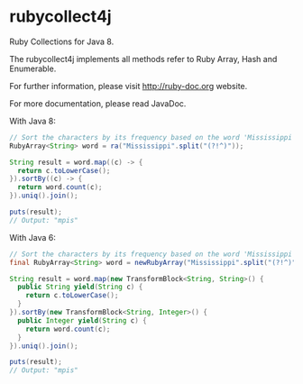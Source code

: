 rubycollect4j
=============
Ruby Collections for Java 8.

The rubycollect4j implements all methods refer to Ruby Array, Hash and Enumerable.

For further information, please visit http://ruby-doc.org website.

For more documentation, please read JavaDoc.

With Java 8:
``` java
// Sort the characters by its frequency based on the word 'Mississippi' case-insensitively
RubyArray<String> word = ra("Mississippi".split("(?!^)"));

String result = word.map((c) -> {
  return c.toLowerCase();
}).sortBy((c) -> {
  return word.count(c);
}).uniq().join();

puts(result);
// Output: "mpis"
```

With Java 6:
``` java
// Sort the characters by its frequency based on the word 'Mississippi' case-insensitively
final RubyArray<String> word = newRubyArray("Mississippi".split("(?!^)"));

String result = word.map(new TransformBlock<String, String>() {
  public String yield(String c) {
    return c.toLowerCase();
  }
}).sortBy(new TransformBlock<String, Integer>() {
  public Integer yield(String c) {
    return word.count(c);
  }
}).uniq().join();

puts(result);
// Output: "mpis"
```
